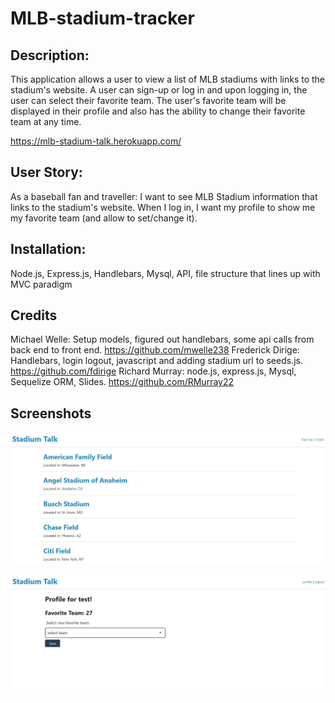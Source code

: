 # MLB-stadium-tracker

## Description:
This application allows a user to view a list of MLB stadiums with links to the stadium's website. A user can sign-up or log in and upon logging in, the user can select their favorite team. The user's favorite team will be displayed in their profile and also has the ability to change their favorite team at any time. 

https://mlb-stadium-talk.herokuapp.com/


## User Story:

As a baseball fan and traveller:
I want to see MLB Stadium information that links to the stadium's website. 
When I log in, I want my profile to show me my favorite team (and allow to set/change it).

## Installation:
Node.js, Express.js, Handlebars, Mysql, API, file structure that lines up with MVC paradigm 

## Credits
Michael Welle: Setup models, figured out handlebars, some api calls from back end to front end. https://github.com/mwelle238
Frederick Dirige: Handlebars, login logout, javascript and adding stadium url to seeds.js. https://github.com/fdirige
Richard Murray: node.js, express.js, Mysql, Sequelize ORM, Slides. https://github.com/RMurray22

## Screenshots

![Screen shot of Stadium Tracker](./Images/StadiumTracker2.JPG)

![Screen shot of Stadium Tracker](./Images/StadiumTracker.JPG)


